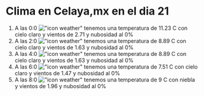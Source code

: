 # Clima en Celaya,mx en el dia 21

1. A las 0:0 !["icon weather"](http://openweathermap.org/img/w/01n.png) tenemos una temperatura de 11.23 C con cielo claro y  vientos de 2.71 y nubosidad al 0%
1. A las 2:0 !["icon weather"](http://openweathermap.org/img/w/01n.png) tenemos una temperatura de 8.89 C con cielo claro y  vientos de 1.63 y nubosidad al 0%
1. A las 4:0 !["icon weather"](http://openweathermap.org/img/w/01n.png) tenemos una temperatura de 8.89 C con cielo claro y  vientos de 1.63 y nubosidad al 0%
1. A las 6:0 !["icon weather"](http://openweathermap.org/img/w/01n.png) tenemos una temperatura de 7.51 C con cielo claro y  vientos de 1.47 y nubosidad al 0%
1. A las 8:0 !["icon weather"](http://openweathermap.org/img/w/50n.png) tenemos una temperatura de 9 C con niebla y  vientos de 1.96 y nubosidad al 0%
